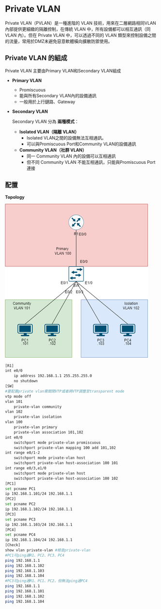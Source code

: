 # Private VLAN #

Private VLAN（PVLAN）是一種進階的 VLAN 技術，用來在二層網路相同VLAN內部提供更細緻的隔離控制，在傳統 VLAN 中，所有設備都可以相互通訊（同 VLAN 內）。但在 Private VLAN 中，可以透過不同的 VLAN 類型來控制設備之間的流量，常用於DMZ未避免惡意軟體橫向擴散防禦使用。

## Private VLAN 的組成 ##

Private VLAN 主要由Primary VLAN和Secondary VLAN組成

- **Primary VLAN**
    - Promiscuous  
    - 能與所有Secondary VLAN內的設備通訊
    - 一般用於上行鏈路、Gateway
  
- **Secondary VLAN**
    
    Secondary VLAN 分為 **兩種模式**：

    - **Isolated VLAN（隔離 VLAN）**
        - Isolated VLAN之間的設備無法互相通訊。
        - 可以與Promiscuous Port和Community VLAN的設備通訊
    - **Community VLAN（社群 VLAN）**
        - 同一 Community VLAN 內的設備可以互相通訊
        - 但不同 Community VLAN 不能互相通訊，只能與Promiscuous Port連接

## 配置 ##

**Topology**

![](Image/Topology.png)

```bash
[R1]
int e0/0
    ip address 192.168.1.1 255.255.255.0
    no shutdown 
[SW]
#要配置private vlan需關閉VTP或者將VTP調整至transparent mode
vtp mode off 
vlan 101
    private-vlan community 
vlan 102 
    private-vlan isolation 
vlan 100
    private-vlan primary 
    private-vlan association 101,102 
int e0/0
    switchport mode private-vlan promiscuous 
    switchport private-vlan mapping 100 add 101,102 
int range e0/1-2 
    switchport mode private-vlan host 
    switchport private-vlan host-association 100 101 
int range e0/3,e1/0 
    switchport mode private-vlan host 
    switchport private-vlan host-association 100 102 
[PC1]
set pcname PC1
ip 192.168.1.101/24 192.168.1.1 
[PC2]
set pcname PC2
ip 192.168.1.102/24 192.168.1.1 
[PC3]
set pcname PC3
ip 192.168.1.103/24 192.168.1.1 
[PC4]
set pcname PC4
ip 192.168.1.104/24 192.168.1.1 
[Check]
show vlan private-vlan #檢查private-vlan 
#PC1可ping通R1、PC2、PC3、PC4
ping 192.168.1.1 
ping 192.168.1.102
ping 192.168.1.103
ping 192.168.1.104
#PC3可ping通R1、PC1、PC2，但無法ping通PC4
ping 192.168.1.1 
ping 192.168.1.101
ping 192.168.1.102
ping 192.168.1.104 
```
